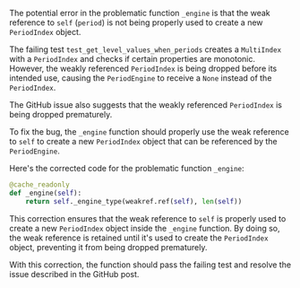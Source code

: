 The potential error in the problematic function `_engine` is that the weak reference to `self` (`period`) is not being properly used to create a new `PeriodIndex` object.

The failing test `test_get_level_values_when_periods` creates a `MultiIndex` with a `PeriodIndex` and checks if certain properties are monotonic. However, the weakly referenced `PeriodIndex` is being dropped before its intended use, causing the `PeriodEngine` to receive a `None` instead of the `PeriodIndex`.

The GitHub issue also suggests that the weakly referenced `PeriodIndex` is being dropped prematurely.

To fix the bug, the `_engine` function should properly use the weak reference to `self` to create a new `PeriodIndex` object that can be referenced by the `PeriodEngine`.

Here's the corrected code for the problematic function `_engine`:

```python
@cache_readonly
def _engine(self):
    return self._engine_type(weakref.ref(self), len(self))
```

This correction ensures that the weak reference to `self` is properly used to create a new `PeriodIndex` object inside the `_engine` function. By doing so, the weak reference is retained until it's used to create the `PeriodIndex` object, preventing it from being dropped prematurely.

With this correction, the function should pass the failing test and resolve the issue described in the GitHub post.